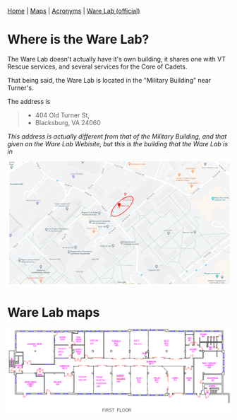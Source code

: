 [Home](https://nmstamps.github.io/WareLab/) | [Maps](map.md) | [Acronyms](acronyms.md) | [Ware Lab (official)](https://eng.vt.edu/warelab.html)

# Where is the Ware Lab?

The Ware Lab doesn't actually have it's own building, it shares one with VT Rescue services, and several services for the Core of Cadets.

That being said, the Ware Lab is located in the "Military Building" near Turner's.

The address is
> * 404 Old Turner St,
> * Blacksburg, VA 24060

*This address is actually different from that of the Military Building, and that given on the Ware Lab Webisite, but this is the building that the Ware Lab is in*

![Ware Lab Location](LargeMap.PNG)

# Ware Lab maps

![Ware Lab Map](WareLabMap.png)
